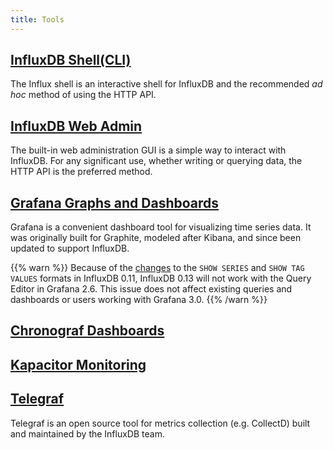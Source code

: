 ```yaml
---
title: Tools
---
```

## [InfluxDB Shell(CLI)](/influxdb/v0.13/tools/shell/)

The Influx shell is an interactive shell for InfluxDB and the recommended *ad hoc* method of using the HTTP API.

## [InfluxDB Web Admin](/influxdb/v0.13/tools/web_admin/)

The built-in web administration GUI is a simple way to interact with InfluxDB.
For any significant use, whether writing or querying data, the HTTP API is the preferred method.

## [Grafana Graphs and Dashboards](https://grafana.com/docs/grafana/latest/features/datasources/influxdb/)

Grafana is a convenient dashboard tool for visualizing time series data.
It was originally built for Graphite, modeled after Kibana, and since been updated to support InfluxDB.

{{% warn %}} Because of the [changes](/influxdb/v0.11/concepts/010_vs_011/#breaking-api-changes) to the `SHOW SERIES` and `SHOW TAG VALUES` formats in InfluxDB 0.11, InfluxDB 0.13 will not work with the Query Editor in Grafana 2.6. This issue does not affect existing queries and dashboards or users working with Grafana 3.0. {{% /warn %}}

## [Chronograf Dashboards](/chronograf/v0.13/)

## [Kapacitor Monitoring](/kapacitor/v0.13/)

## [Telegraf](/telegraf/v0.13)

Telegraf is an open source tool for metrics collection (e.g. CollectD) built and maintained by the InfluxDB team.
